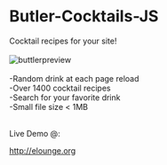 # Butler-Cocktails-JS
Cocktail recipes for your site!
<br><br>
![buttlerpreview](https://user-images.githubusercontent.com/16135535/135518181-96b13310-bffb-41e3-901b-fdff76253e9d.png)
<br>
<br>
-Random drink at each page reload<br>
-Over 1400 cocktail recipes<br>
-Search for your favorite drink<br>
-Small file size < 1MB<br><br>

Live Demo @: 

http://elounge.org
